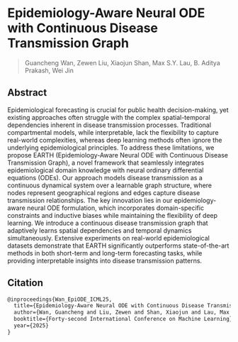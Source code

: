 # Epidemiology-Aware Neural ODE with Continuous Disease Transmission Graph

>Guancheng Wan, Zewen Liu, Xiaojun Shan, Max S.Y. Lau, B. Aditya Prakash, Wei Jin

## Abstract

Epidemiological forecasting is crucial for public health decision-making, yet existing approaches often struggle with the complex spatial-temporal dependencies inherent in disease transmission processes. Traditional compartmental models, while interpretable, lack the flexibility to capture real-world complexities, whereas deep learning methods often ignore the underlying epidemiological principles. To address these limitations, we propose EARTH (Epidemiology-Aware Neural ODE with Continuous Disease Transmission Graph), a novel framework that seamlessly integrates epidemiological domain knowledge with neural ordinary differential equations (ODEs). Our approach models disease transmission as a continuous dynamical system over a learnable graph structure, where nodes represent geographical regions and edges capture disease transmission relationships. The key innovation lies in our epidemiology-aware neural ODE formulation, which incorporates domain-specific constraints and inductive biases while maintaining the flexibility of deep learning. We introduce a continuous disease transmission graph that adaptively learns spatial dependencies and temporal dynamics simultaneously. Extensive experiments on real-world epidemiological datasets demonstrate that EARTH significantly outperforms state-of-the-art methods in both short-term and long-term forecasting tasks, while providing interpretable insights into disease transmission patterns.

## Citation

```latex
@inproceedings{Wan_EpiODE_ICML25,
  title={Epidemiology-Aware Neural ODE with Continuous Disease Transmission Graph},
  author={Wan, Guancheng and Liu, Zewen and Shan, Xiaojun and Lau, Max S.Y. and Prakash, B. Aditya and Jin, Wei},
  booktitle={Forty-second International Conference on Machine Learning},
  year={2025}
}
```